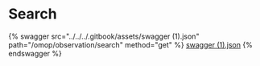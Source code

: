 # Search

{% swagger src="../../../.gitbook/assets/swagger (1).json" path="/omop/observation/search" method="get" %}
[swagger (1).json](<../../../.gitbook/assets/swagger (1).json>)
{% endswagger %}
